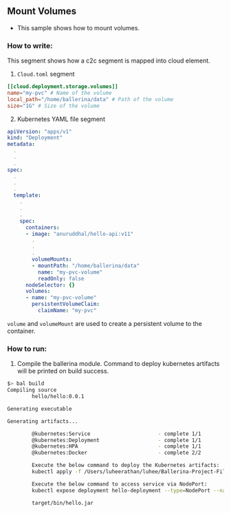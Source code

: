 ## Mount Volumes

- This sample shows how to mount volumes.

### How to write:
This segment shows how a c2c segment is mapped into cloud element.  
1. ```Cloud.toml``` segment
```toml
[[cloud.deployment.storage.volumes]]
name="my-pvc" # Name of the volume 
local_path="/home/ballerina/data" # Path of the volume
size="1G" # Size of the volume
```
   
2. Kubernetes YAML file segment
```yaml
apiVersion: "apps/v1"
kind: "Deployment"
metadata:
  .
  .
  .
spec:
  .
  .
  .
  template:
    .
    .
    .
    spec:
      containers:
      - image: "anuruddhal/hello-api:v11"
        .
        .
        .
        volumeMounts:
        - mountPath: "/home/ballerina/data"
          name: "my-pvc-volume"
          readOnly: false
      nodeSelector: {}
      volumes:
      - name: "my-pvc-volume"
        persistentVolumeClaim:
          claimName: "my-pvc"
```

   `volume` and `volumeMount` are used to create a persistent volume to the container.


### How to run:

1. Compile the ballerina module. Command to deploy kubernetes artifacts will be printed on build success.
```bash
$> bal build
Compiling source
        hello/hello:0.0.1

Generating executable

Generating artifacts...

        @kubernetes:Service                      - complete 1/1
        @kubernetes:Deployment                   - complete 1/1
        @kubernetes:HPA                          - complete 1/1
        @kubernetes:Docker                       - complete 2/2 

        Execute the below command to deploy the Kubernetes artifacts: 
        kubectl apply -f /Users/luheerathan/luhee/Ballerina-Project-Files/Test/c2c-test/examples/kubernetes-volume-mounts/target/kubernetes/hello

        Execute the below command to access service via NodePort: 
        kubectl expose deployment hello-deployment --type=NodePort --name=hello-svc-local

        target/bin/hello.jar
```
